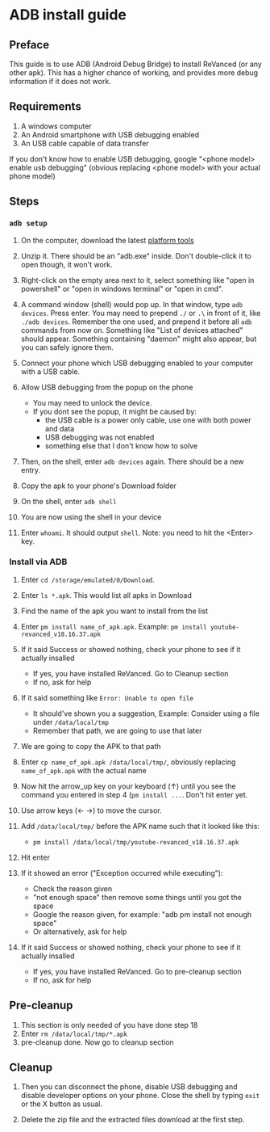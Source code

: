 # ADB install guide

## Preface

This guide is to use ADB (Android Debug Bridge) to install ReVanced (or any other apk). This has a higher chance of working, and provides more debug information if it does not work.

## Requirements

1. A windows computer
2. An Android smartphone with USB debugging enabled
3. An USB cable capable of data transfer

If you don't know how to enable USB debugging, google "\<phone model\> enable usb debugging" (obvious replacing \<phone model\> with your actual phone model)

## Steps

### `adb setup`

1. On the computer, download the latest [platform tools](https://developer.android.com/tools/releases/platform-tools)

2. Unzip it. There should be an "adb.exe" inside. Don't double-click it to open though, it won't work. 

3. Right-click on the empty area next to it, select something like "open in powershell" or "open in windows terminal" or "open in cmd".

4. A command window (shell) would pop up. In that window, type `adb devices`. Press enter. You may need to prepend `./` or `.\` in front of it, like `./adb devices`. Remember the one used, and prepend it before all `adb` commands from now on. Something like "List of devices attached" should appear. Something containing "daemon" might also appear, but you can safely ignore them.

5. Connect your phone which USB debugging enabled to your computer with a USB cable. 

6. Allow USB debugging from the popup on the phone
    - You may need to unlock the device. 
    - If you dont see the popup, it might be caused by:
        - the USB cable is a power only cable, use one with both power and data
        - USB debugging was not enabled
        - something else that I don't know how to solve

7. Then, on the shell, enter `adb devices` again. There should be a new entry.

8. Copy the apk to your phone's Download folder

9. On the shell, enter `adb shell`

10. You are now using the shell in your device

11. Enter `whoami`. It should output `shell`. Note: you need to hit the \<Enter\> key.

### Install via ADB

1. Enter `cd /storage/emulated/0/Download`.

2. Enter `ls *.apk`. This would list all apks in Download

3. Find the name of the apk you want to install from the list

4. Enter `pm install name_of_apk.apk`. Example: `pm install youtube-revanced_v18.16.37.apk`

5. If it said Success or showed nothing, check your phone to see if it actually insalled
    - If yes, you have installed ReVanced. Go to Cleanup section
    - If no, ask for help

6. If it said something like `Error: Unable to open file`
    - It should've shown you a suggestion, Example: Consider using a file under `/data/local/tmp`
    - Remember that path, we are going to use that later

7. We are going to copy the APK to that path

8. Enter `cp name_of_apk.apk /data/local/tmp/`, obviously replacing `name_of_apk.apk` with the actual name

9. Now hit the arrow_up key on your keyboard (↑) until you see the command you entered in step 4 (`pm install ...`. Don't hit enter yet.

10. Use arrow keys (← →) to move the cursor.

11. Add `/data/local/tmp/` before the APK name such that it looked like this:
    - `pm install /data/local/tmp/youtube-revanced_v18.16.37.apk`

12. Hit enter

13. If it showed an error ("Exception occurred while executing"):
    - Check the reason given
    - "not enough space" then remove some things until you got the space
    - Google the reason given, for example: "adb pm install not enough space"
    - Or alternatively, ask for help

14. If it said Success or showed nothing, check your phone to see if it actually insalled
    - If yes, you have installed ReVanced. Go to pre-cleanup section
    - If no, ask for help

## Pre-cleanup

1. This section is only needed of you have done step 18
2. Enter `rm /data/local/tmp/*.apk`
3. pre-cleanup done. Now go to cleanup section

## Cleanup

1. Then you can disconnect the phone, disable USB debugging and disable developer options on your phone. Close the shell by typing `exit` or the X button as usual.

2. Delete the zip file and the extracted files download at the first step.
